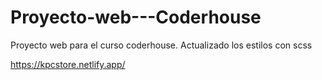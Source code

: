 # Proyecto-web---Coderhouse
Proyecto web para el curso coderhouse.
Actualizado los estilos con scss

https://kpcstore.netlify.app/
